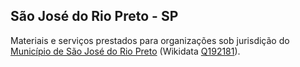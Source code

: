 ## São José do Rio Preto - SP

Materiais e serviços prestados para organizações sob jurisdição do [Município de São José do Rio Preto](https://pt.wikipedia.org/wiki/São_José_do_Rio_Preto) (Wikidata [Q192181](http://wikidata.org/entity/Q192181)).


